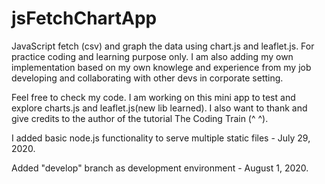 # jsFetchChartApp

JavaScript fetch (csv) and graph the data using chart.js and leaflet.js. For practice coding and learning purpose only. I am also adding my own implementation based on my own knowlege and experience from my job developing and collaborating with other devs in corporate setting.

Feel free to check my code. I am working on this mini app to test and explore charts.js and leaflet.js(new lib learned). I also want to thank and give credits to the author of the tutorial The Coding Train (^ ^).

I added basic node.js functionality to serve multiple static files - July 29, 2020.

Added "develop" branch as development environment - August 1, 2020.
